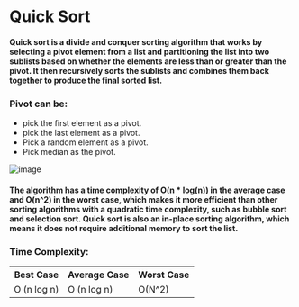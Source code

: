 # Quick Sort

#### Quick sort is a divide and conquer sorting algorithm that works by selecting a pivot element from a list and partitioning the list into two sublists based on whether the elements are less than or greater than the pivot. It then recursively sorts the sublists and combines them back together to produce the final sorted list.

### Pivot can be:

- pick the first element as a pivot.
- pick the last element as a pivot.
- Pick a random element as a pivot.
- Pick median as the pivot.

![image](https://user-images.githubusercontent.com/72748315/208669618-38710208-b6bf-4ce2-930e-9a7f2d57287a.png)

#### The algorithm has a time complexity of O(n * log(n)) in the average case and O(n^2) in the worst case, which makes it more efficient than other sorting algorithms with a quadratic time complexity, such as bubble sort and selection sort. Quick sort is also an in-place sorting algorithm, which means it does not require additional memory to sort the list.

### Time Complexity:

<table> 
    <tr>
        <th>Best Case</th> 
        <th>Average Case</th>
        <th>Worst Case</th>
    </tr>
    <tr>
        <td> O (n log n) </td>
        <td> O (n log n)</td>
        <td>O(N^2) </td>
    </tr>
</table>
